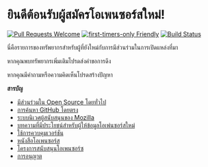 # ยินดีต้อนรับผู้สมัครโอเพนซอร์สใหม่!

[![Pull Requests Welcome](https://img.shields.io/badge/PRs-welcome-brightgreen.svg?style=flat)](http://makeapullrequest.com)
[![first-timers-only Friendly](https://img.shields.io/badge/first--timers--only-friendly-blue.svg)](http://www.firsttimersonly.com/)
[![Build Status](https://travis-ci.org/freeCodeCamp/how-to-contribute-to-open-source.svg?branch=master)](https://travis-ci.org/freeCodeCamp/how-to-contribute-to-open-source)

นี่คือรายการของทรัพยากรสำหรับผู้ที่ยังใหม่กับการมีส่วนร่วมในการเปิดแหล่งที่มา

หากคุณพบทรัพยากรเพิ่มเติมโปรดส่งคำขอการดึง

หากคุณมีคำถามหรือความคิดเห็นโปรดสร้างปัญหา

**สารบัญ**

- [มีส่วนร่วมใน Open Source โดยทั่วไป](#contributing-to-open-source-in-general)
- [การค้นหา GitHub โดยตรง](#direct-github-searches)
- [ระบบนิเวศผู้สนับสนุนของ Mozilla](#mozillas-contributor-ecosystem)
- [บทความที่มีประโยชน์สำหรับผู้ให้ข้อมูลโอเพ่นซอร์สใหม่](#useful-articles-for-new-open-source-contributors)
- [ใช้การควบคุมเวอร์ชัน](#using-version-control)
- [หนังสือโอเพนซอร์ส](#open-source-books)
- [โครงการสนับสนุนโอเพนซอร์ซ](#open-source-contribution-initiatives)
- [การอนุญาต](#license)
